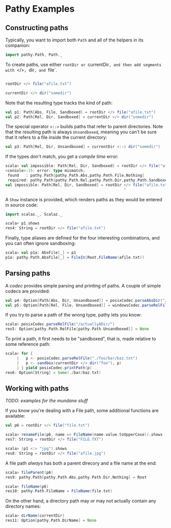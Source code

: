 # Pathy Examples

## Constructing paths

Typically, you want to import both `Path` and all of the helpers in its companion:
```scala
import pathy.Path, Path._
```

To create paths, use either `rootDir or `currentDir`, and then add segments with `</>`, `dir`, and `file`.
```scala

rootDir </> file("afile.txt")

currentDir </> dir("somedir")
```

Note that the resulting type tracks the kind of path:
```scala
val p1: Path[Abs, File, Sandboxed] = rootDir </> file("afile.txt")
val p2: Path[Rel, Dir, Sandboxed] = currentDir </> dir("somedir")
```

The special operator `<::>` builds paths that refer to parent directories. Note that the resulting path is always `Unsandboxed`, meaning you can't be sure that it refers to a file inside the current directory:
```scala
val p3: Path[Rel, Dir, Unsandboxed] = currentDir <::> dir("somedir")
```

If the types don't match, you get a _compile time_ error:
```scala
scala> val impossible: Path[Rel, Dir, Sandboxed] = rootDir </> file("afile.txt")
<console>:15: error: type mismatch;
 found   : pathy.Path[pathy.Path.Abs,pathy.Path.File,Nothing]
 required: pathy.Path[pathy.Path.Rel,pathy.Path.Dir,pathy.Path.Sandboxed]
val impossible: Path[Rel, Dir, Sandboxed] = rootDir </> file("afile.txt")
                                                    ^
```

A `Show` instance is provided, which renders paths as they would be entered in source code:
```scala
import scalaz._, Scalaz._
```
```scala
scala> p1.shows
res4: String = rootDir </> file("afile.txt")
```

Finally, type aliases are defined for the four interesting combinations, and you can often ignore sandboxing:
```scala
scala> val p1a: AbsFile[_] = p1
p1a: pathy.Path.AbsFile[_] = FileIn(Root,FileName(afile.txt))
```

## Parsing paths

A _codec_ provides simple parsing and printing of paths. A couple of simple codecs are provided:

```scala
val p4: Option[Path[Abs, Dir, Unsandboxed]] = posixCodec.parseAbsDir("/")
val p5: Option[Path[Rel, File, Unsandboxed]] = windowsCodec.parseRelFile(".\\My Documents\\bob.bmp")
```

If you try to parse a path of the wrong type, pathy lets you know:
```scala
scala> posixCodec.parseRelFile("/actuallyADir/")
res5: Option[pathy.Path.RelFile[pathy.Path.Unsandboxed]] = None
```

To print a path, it first needs to be "sandboxed", that is, made relative to some reference path:
```scala
scala> for {
     |   p <- posixCodec.parseRelFile("./foo/bar/baz.txt")
     |   p <- sandbox(currentDir </> dir("foo"), p)
     | } yield posixCodec.printPath(p)
res6: Option[String] = Some(./bar/baz.txt)
```


## Working with paths

_TODO: examples for the mundane stuff_

If you know you're dealing with a File path, some additional functions are available:

```scala
val p6 = rootDir </> file("file.txt")
```
```scala
scala> renameFile(p6, name => FileName(name.value.toUpperCase)).shows
res7: String = rootDir </> file("FILE.TXT")

scala> (p1 <:> "jpg").shows
res8: String = rootDir </> file("afile.jpg")
```

A file path _always_ has both a parent direcory and a file name at the end:
```scala
scala> fileParent(p6)
res9: pathy.Path[pathy.Path.Abs,pathy.Path.Dir,Nothing] = Root

scala> fileName(p6)
res10: pathy.Path.FileName = FileName(file.txt)
```

On the other hand, a directory path may or may not actually contain any directory names:
```scala
scala> dirName(currentDir)
res11: Option[pathy.Path.DirName] = None
```
